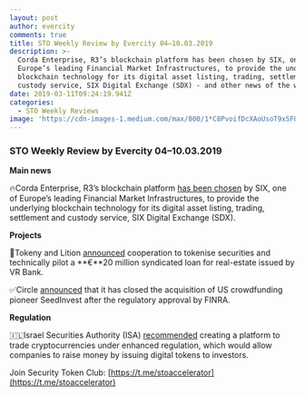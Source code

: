 ```yaml
---
layout: post
author: evercity
comments: true
title: STO Weekly Review by Evercity 04–10.03.2019
description: >-
  Corda Enterprise, R3’s blockchain platform has been chosen by SIX, one of
  Europe’s leading Financial Market Infrastructures, to provide the underlying
  blockchain technology for its digital asset listing, trading, settlement and
  custody service, SIX Digital Exchange (SDX) - and other news of the week.
date: 2019-03-11T09:24:19.941Z
categories:
  - STO Weekly Reviews
image: 'https://cdn-images-1.medium.com/max/800/1*C8PvoifDcXAoUsoT9xSFOA.png'
---
```


### **STO Weekly Review by Evercity 04–10.03.2019**



**Main news**

🔥Corda Enterprise, R3’s blockchain platform [has been chosen](https://www.r3.com/news/corda-enterprise-selected-by-six-digital-exchange/) by SIX, one of Europe’s leading Financial Market Infrastructures, to provide the underlying blockchain technology for its digital asset listing, trading, settlement and custody service, SIX Digital Exchange (SDX).

**Projects**

🤝Tokeny and Lition [announced](https://tokeny.com/tokeny-and-lition-cooperate-to-tokenize-securities-and-technically-pilot-a-e20m-syndicated-loan-for-real-estate-issued-by-vr-bank/?utm_source=Social%20Media&amp;utm_medium=Telegram&amp;utm_campaign=) cooperation to tokenise securities and technically pilot a **€**20 million syndicated loan for real-estate issued by VR Bank.

✅Circle [announced](https://medium.com/circle-blog/circle-closes-acquisition-of-seedinvest-another-step-towards-the-democratization-of-finance-94713c10b95b) that it has closed the acquisition of US crowdfunding pioneer SeedInvest after the regulatory approval by FINRA.

**Regulation**

🇮🇱Israel Securities Authority (ISA) [recommended](https://www.reuters.com/article/israel-crypto/israel-market-regulator-sees-room-for-cryptocurrency-trading-idUSL5N20T31V?utm_source=securitytoken-it-newsletter) creating a platform to trade cryptocurrencies under enhanced regulation, which would allow companies to raise money by issuing digital tokens to investors.

Join Security Token Club: [https://t.me/stoaccelerator](https://t.me/stoaccelerator)
